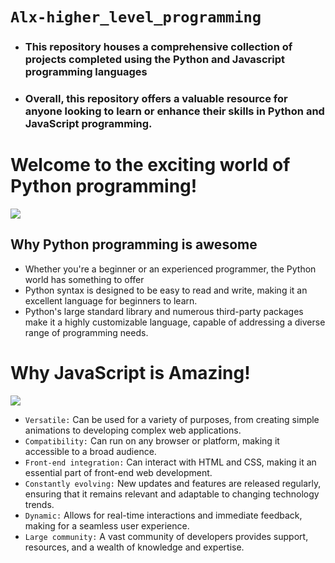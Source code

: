 # `Alx-higher_level_programming`
- ### This repository houses a comprehensive collection of projects completed using the Python and Javascript programming languages
- ### Overall, this repository offers a valuable resource for anyone looking to learn or enhance their skills in Python and JavaScript programming.

# Welcome to the exciting world of Python programming!
![](https://media3.giphy.com/media/coxQHKASG60HrHtvkt/giphy.gif?cid=6c09b952exccjrbpzizbaofik0ppffuhik96ew0z3wehubpq&ep=v1_gifs_search&rid=giphy.gif&ct=g)
## Why Python programming is awesome
- Whether you're a beginner or an experienced programmer, the Python world has something to offer
- Python syntax is designed to be easy to read and write, making it an excellent language for beginners to learn.
- Python's large standard library and numerous third-party packages make it a highly customizable language, capable of addressing a diverse range of programming needs.


# Why JavaScript is Amazing!
![](https://iwearshorts.com/wp-content/uploads/2015/05/javascript-site-1070x580.jpg)
- `Versatile:` Can be used for a variety of purposes, from creating simple animations to developing complex web applications.
- `Compatibility:` Can run on any browser or platform, making it accessible to a broad audience.
- `Front-end integration:` Can interact with HTML and CSS, making it an essential part of front-end web development.
- `Constantly evolving:` New updates and features are released regularly, ensuring that it remains relevant and adaptable to changing technology trends.
- `Dynamic:` Allows for real-time interactions and immediate feedback, making for a seamless user experience.
- `Large community:` A vast community of developers provides support, resources, and a wealth of knowledge and expertise.

